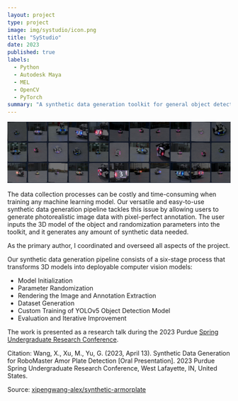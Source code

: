 ```yaml
---
layout: project
type: project
image: img/systudio/icon.png
title: "SyStudio"
date: 2023
published: true
labels:
  - Python
  - Autodesk Maya
  - MEL
  - OpenCV
  - PyTorch
summary: "A synthetic data generation toolkit for general object detection applications."
---
```


<img class="img-fluid" src="../img/systudio/icon1.png">

The data collection processes can be costly and time-consuming when training any machine learning model. Our versatile and easy-to-use synthetic data generation pipeline tackles this issue by allowing users to generate photorealistic image data with pixel-perfect annotation. The user inputs the 3D model of the object and randomization parameters into the toolkit, and it generates any amount of synthetic data needed. 

As the primary author, I coordinated and overseed all aspects of the project.

Our synthetic data generation pipeline consists of a six-stage process that transforms 3D models into deployable computer vision models:
 - Model Initialization
 - Parameter Randomization
 - Rendering the Image and Annotation Extraction
 - Dataset Generation
 - Custom Training of YOLOv5 Object Detection Model
 - Evaluation and Iterative Improvement

The work is presented as a research talk during the 2023 Purdue <a href="https://www.purdue.edu/undergrad-research/conferences/spring/archive/documents/AbstractBooklet_Spring2023.pdf#page=442">Spring Undergraduate Research Conference</a>.

Citation:
Wang, X., Xu, M., Yu, G. (2023, April 13). Synthetic Data Generation for RoboMaster Amor Plate Detection [Oral
Presentation]. 2023 Purdue Spring Undergraduate Research Conference, West Lafayette, IN, United States.


Source: <a href="https://github.com/xipengwang-alex/synthetic-armorplate">xipengwang-alex/synthetic-armorplate</a>
